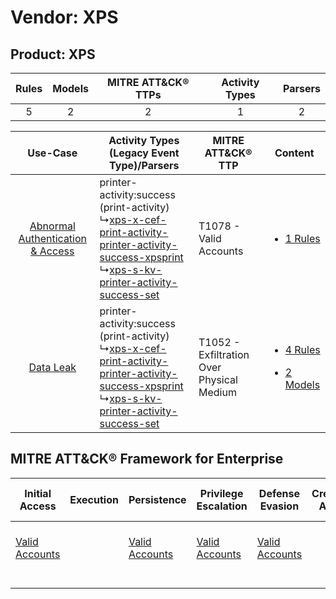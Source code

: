 Vendor: XPS
===========
Product: XPS
------------
| Rules | Models | MITRE ATT&CK® TTPs | Activity Types | Parsers |
|:-----:|:------:|:------------------:|:--------------:|:-------:|
|   5   |   2    |         2          |       1        |    2    |

|    Use-Case    | Activity Types (Legacy Event Type)/Parsers    | MITRE ATT&CK® TTP    | Content    |
|:----:| ---- | ---- | ---- |
| [Abnormal Authentication & Access](../../../UseCases/uc_abnormal_authentication_&_access.md) |  printer-activity:success (print-activity)<br> ↳[xps-x-cef-print-activity-printer-activity-success-xpsprint](Ps/pC_xpsxcefprintactivityprinteractivitysuccessxpsprint.md)<br> ↳[xps-s-kv-printer-activity-success-set](Ps/pC_xpsskvprinteractivitysuccessset.md)<br> | T1078 - Valid Accounts<br>    | [<ul><li>1 Rules</li></ul>](RM/r_m_xps_xps_Abnormal_Authentication_&_Access.md)    |
|    [Data Leak](../../../UseCases/uc_data_leak.md)    |  printer-activity:success (print-activity)<br> ↳[xps-x-cef-print-activity-printer-activity-success-xpsprint](Ps/pC_xpsxcefprintactivityprinteractivitysuccessxpsprint.md)<br> ↳[xps-s-kv-printer-activity-success-set](Ps/pC_xpsskvprinteractivitysuccessset.md)<br> | T1052 - Exfiltration Over Physical Medium<br> | [<ul><li>4 Rules</li></ul><ul><li>2 Models</li></ul>](RM/r_m_xps_xps_Data_Leak.md) |

MITRE ATT&CK® Framework for Enterprise
--------------------------------------
| Initial Access                                                      | Execution | Persistence                                                         | Privilege Escalation                                                | Defense Evasion                                                     | Credential Access | Discovery | Lateral Movement | Collection | Command and Control | Exfiltration                                                                           | Impact |
| ------------------------------------------------------------------- | --------- | ------------------------------------------------------------------- | ------------------------------------------------------------------- | ------------------------------------------------------------------- | ----------------- | --------- | ---------------- | ---------- | ------------------- | -------------------------------------------------------------------------------------- | ------ |
| [Valid Accounts](https://attack.mitre.org/techniques/T1078)<br><br> |           | [Valid Accounts](https://attack.mitre.org/techniques/T1078)<br><br> | [Valid Accounts](https://attack.mitre.org/techniques/T1078)<br><br> | [Valid Accounts](https://attack.mitre.org/techniques/T1078)<br><br> |                   |           |                  |            |                     | [Exfiltration Over Physical Medium](https://attack.mitre.org/techniques/T1052)<br><br> |        |